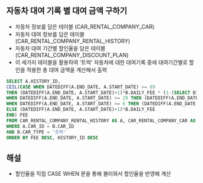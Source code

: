 ## 자동차 대여 기록 별 대여 금액 구하기
- 자동차 정보를 담은 테이블 (CAR_RENTAL_COMPANY_CAR)
- 자동차 대여 정보를 담은 테이블 (CAR_RENTAL_COMPANY_RENTAL_HISTORY)
- 자동차 대여 기간별 할인율을 담은 테이블 (CAR_RENTAL_COMPANY_DISCOUNT_PLAN)
- 이 세가지 테이블을 활용하여 '트럭' 자동차에 대한 대여기록 중에 대여기간별로 할인을 적용한 총 대여 금액을 계산해서 출력

```sql
SELECT A.HISTORY_ID,
CEIL(CASE WHEN DATEDIFF(A.END_DATE, A.START_DATE) >= 89 
THEN (DATEDIFF(A.END_DATE, A.START_DATE)+1)*B.DAILY_FEE * (1-(SELECT DISCOUNT_RATE/100 FROM CAR_RENTAL_COMPANY_DISCOUNT_PLAN WHERE CAR_TYPE = '트럭' AND DURATION_TYPE = '90일 이상'))
WHEN DATEDIFF(A.END_DATE, A.START_DATE) >= 29 THEN (DATEDIFF(A.END_DATE, A.START_DATE)+1)*B.DAILY_FEE*(1-(SELECT DISCOUNT_RATE/100 FROM CAR_RENTAL_COMPANY_DISCOUNT_PLAN WHERE CAR_TYPE = '트럭' AND DURATION_TYPE = '30일 이상'))
WHEN DATEDIFF(A.END_DATE, A.START_DATE) >= 6 THEN (DATEDIFF(A.END_DATE, A.START_DATE)+1)*B.DAILY_FEE*(1-(SELECT DISCOUNT_RATE/100 FROM CAR_RENTAL_COMPANY_DISCOUNT_PLAN WHERE CAR_TYPE = '트럭' AND DURATION_TYPE = '7일 이상'))
ELSE (DATEDIFF(A.END_DATE, A.START_DATE)+1)*B.DAILY_FEE
END) FEE
FROM CAR_RENTAL_COMPANY_RENTAL_HISTORY AS A, CAR_RENTAL_COMPANY_CAR AS B
WHERE A.CAR_ID = B.CAR_ID
AND B.CAR_TYPE = '트럭'
ORDER BY FEE DESC, HISTORY_ID DESC
```
## 해설
- 할인율을 직접 CASE WHEN 문을 통해 불러와서 할인율을 반영해 계산

